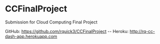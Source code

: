 # CCFinalProject
Submission for Cloud Computing Final Project

GitHub: https://github.com/rquick3/CCFinalProject
-- Heroku: http://rq-cc-dash-app.herokuapp.com
